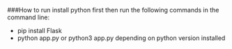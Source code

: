 ###How to run
install python first then run the following commands in the command line:
- pip install Flask
- python app.py or python3 app.py depending on python version installed